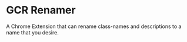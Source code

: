 # GCR Renamer

A Chrome Extension that can rename class-names and descriptions to a name that you desire.